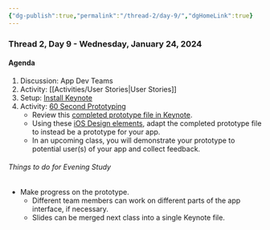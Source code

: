 ```yaml
---
{"dg-publish":true,"permalink":"/thread-2/day-9/","dgHomeLink":true}
---
```


### Thread 2, Day 9 - Wednesday, January 24, 2024
#### Agenda

1. Discussion: App Dev Teams
2. Activity: [[Activities/User Stories\|User Stories]]
3. Setup: [Install Keynote](https://apps.apple.com/ca/app/keynote/id409183694?mt=12)
4. Activity: [60 Second Prototyping](https://developer.apple.com/wwdc17/818)
	- Review this [completed prototype file in Keynote](https://education-static.apple.com/coding-club-kit/xcode-prototype.key).
	- Using these [iOS Design elements](https://devimages-cdn.apple.com/design/resources/download/iOS-16-Keynote.dmg), adapt the completed prototype file to instead be a prototype for your app.
	- In an upcoming class, you will demonstrate your prototype to potential user(s) of your app and collect feedback.

###### Things to do for Evening Study
- Make progress on the prototype.
	- Different team members can work on different parts of the app interface, if necessary. 
	- Slides can be merged next class into a single Keynote file.


